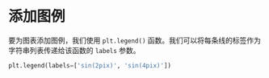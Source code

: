 # 添加图例

要为图表添加图例，我们使用 `plt.legend()` 函数。我们可以将每条线的标签作为字符串列表传递给该函数的 `labels` 参数。

```python
plt.legend(labels=['sin(2pix)', 'sin(4pix)'])
```
